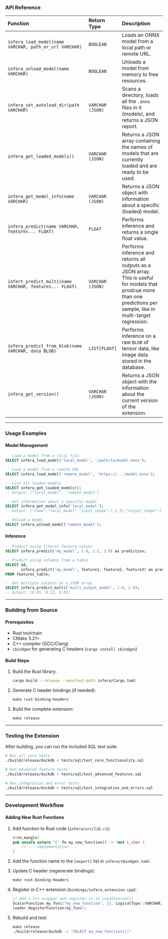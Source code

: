 ### API Reference

| Function                                                | Return Type      | Description                                                                                                                                                               |
|:--------------------------------------------------------|:-----------------|:--------------------------------------------------------------------------------------------------------------------------------------------------------------------------|
| `infera_load_model(name VARCHAR, path_or_url VARCHAR)`  | `BOOLEAN`        | Loads an ONNX model from a local path or remote URL.                                                                                                                      |
| `infera_unload_model(name VARCHAR)`                     | `BOOLEAN`        | Unloads a model from memory to free resources.                                                                                                                            |
| `infera_set_autoload_dir(path VARCHAR)`                 | `VARCHAR (JSON)` | Scans a directory, loads all the `.onnx` files in it (models), and returns a JSON report.                                                                                 |
| `infera_get_loaded_models()`                            | `VARCHAR (JSON)` | Returns a JSON array containing the names of models that are currently loaded and are ready to be used.                                                                   |
| `infera_get_model_info(name VARCHAR)`                   | `VARCHAR (JSON)` | Returns a JSON object with information about a specific (loaded) model.                                                                                                   |
| `infera_predict(name VARCHAR, features... FLOAT)`       | `FLOAT`          | Performs inference and returns a single float value.                                                                                                                      |
| `infert_predict_multi(name VARCHAR, features... FLOAT)` | `VARCHAR (JSON)` | Performs inference and returns all outputs as a JSON array. This is useful for models that prodcue more than one predictions per sample, like in multi-target regression. |
| `infera_predict_from_blob(name VARCHAR, data BLOB)`     | `LIST[FLOAT]`    | Performs inference on a raw `BLOB` of tensor data, like image data stored in the database.                                                                                |
| `infera_get_version()`                                  | `VARCHAR (JSON)` | Returns a JSON object with the information about the current version of the extension.                                                                                    |

-----

### Usage Examples

#### Model Management

```sql
-- Load a model from a local file
SELECT infera_load_model('local_model', '/path/to/model.onnx');

-- Load a model from a remote URL
SELECT infera_load_model('remote_model', 'https://.../model.onnx');

-- List all loaded models
SELECT infera_get_loaded_models();
-- Output: ["local_model", "remote_model"]

-- Get information about a specific model
SELECT infera_get_model_info('local_model');
-- Output: {"name":"local_model","input_shape":[-1,3],"output_shape":[-1,1],"loaded":true}

-- Unload a model
SELECT infera_unload_model('remote_model');
```

#### Inference

```sql
-- Predict using literal feature values
SELECT infera_predict('my_model', 1.0, 2.5, 3.0) as prediction;

-- Predict using columns from a table
SELECT id,
       infera_predict('my_model', feature1, feature2, feature3) as prediction
FROM features_table;

-- Get multiple outputs as a JSON array
SELECT infera_predict_multi('multi_output_model', 1.0, 2.0);
-- Output: [0.85, 0.12, 0.03]
```

-----

### Building from Source

#### Prerequisites

- Rust toolchain
- CMake 3.21+
- C++ compiler (GCC/Clang)
- `cbindgen` for generating C headers (`cargo install cbindgen`)

#### Build Steps

1. Build the Rust library:
   ```bash
   cargo build --release --manifest-path infera/Cargo.toml
   ```
2. Generate C header bindings (if needed):
   ```bash
   make rust-binding-headers
   ```
3. Build the complete extension:
   ```bash
   make release
   ```

-----

### Testing the Extension

After building, you can run the included SQL test suite.

```bash
# Run all core tests
./build/release/duckdb < tests/sql/test_core_functionality.sql

# Run advanced feature tests
./build/release/duckdb < tests/sql/test_advanced_features.sql

# Run integration and error tests
./build/release/duckdb < tests/sql/test_integration_and_errors.sql
```

-----

### Development Workflow

#### Adding New Rust Functions

1. Add function to Rust code (`infera/src/lib.rs`):

   ```rust
   #[no_mangle]
   pub unsafe extern "C" fn my_new_function() -> *mut c_char {
       // ... implementation ...
   }
   ```

2. Add the function name to the `[export]` list in `infera/cbindgen.toml`.

3. Update C header (regenerate bindings):

   ```bash
   make rust-binding-headers
   ```

4. Register in C++ extension (`bindings/infera_extension.cpp`):

   ```cpp
   // Add a C++ wrapper and register it in LoadInternal()
   ScalarFunction my_func("my_new_function", {}, LogicalType::VARCHAR, MyNewFunctionWrapper);
   loader.RegisterFunction(my_func);
   ```

5. Rebuild and test:

   ```bash
   make release
   ./build/release/duckdb -c "SELECT my_new_function();"
   ```
